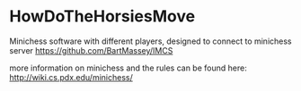 # HowDoTheHorsiesMove
Minichess software with different players, designed to connect to minichess server https://github.com/BartMassey/IMCS

more information on minichess and the rules can be found here: http://wiki.cs.pdx.edu/minichess/
